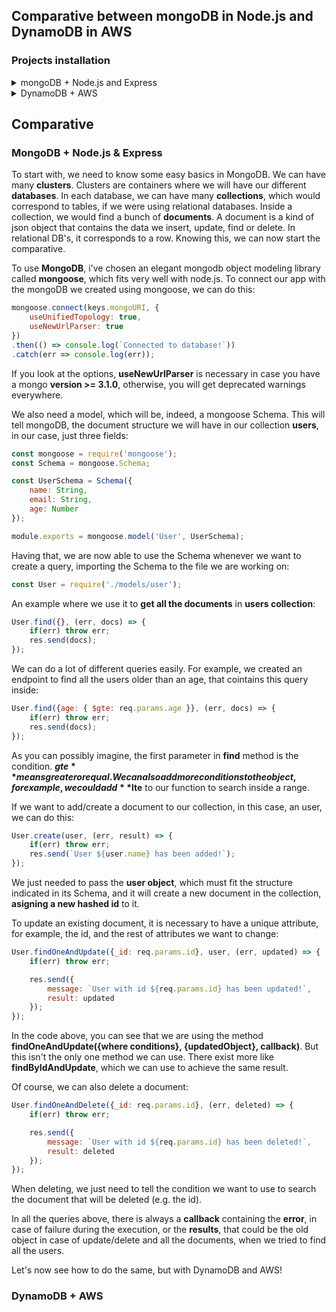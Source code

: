 ## Comparative between mongoDB in Node.js and DynamoDB in AWS
### Projects installation
<details>
<summary>mongoDB + Node.js and Express</summary>
<p>

### Requirements
- **Node.js** [Download](https://nodejs.org/es/download/)
- **MongoDB Cloud Account** [Create an account for free](https://cloud.mongodb.com/user#/atlas/register/accountProfile)
- **POSTMAN** or your prefered way to do HTTP requests to an API [Get POSTMAN](https://www.getpostman.com/downloads/)

### Installation and Use

#### MongoDB Atlas database creation
1. Login with your MongoDB account.
2. In the left sidebar, you'll see the option **Clusters**. Click on it.
3. Once you're inside clusters section, press the button on the top right corner that says **Build a new Cluster**.
4. You'll be asked to select a cloud provider. Just choose AWS (this doesn't mean we are going to use AWS at all). For the region, choose one of the options which have the label **free tier available** and is closer to your region.
5. Make sure that in the bottom bar, it **says $0/hour** and then, press the button **Create cluster**. By default, if you haven't chosen a name for the cluster, it will be called **Cluster0**.
6. Go to Clusters section again on the left sidebar and you should see your created cluster. There, press the button **Collections**.
7. Click on **Create Database** and give it a name (name it **db_users_test**). Then, give a name to create your first collection (name it **users**).
8. Now, we need to create an user with access to the database. We can do that by clicking on **Database Access** in the left sidebar. Input a username, and a password (you can use the Autogenerate Secure Password button). Then, select **Read and Write to any database** for user privileges. Save the user.
9. After that, go to the left sidebar and press **Network Access** and add your IP to the whitelist, or in our case, 0.0.0.0/0  (includes your current IP address). In production, this is not recommended because it allow access to our database from all the IPs.
10. The last step would be getting the **MongoDB connection string** to have access to our database from our node.js app. To find it, go again to **Clusters**, and then press **Connect**. A popover will ask you to select a connection method, choose **Connect your application**. In the driver option, select **Node.js**, and the version, **3.0 or later**. You can now copy the connection string, which will be something similar to this: **mongodb+srv://<user>:<password>@cluster0-oampc.mongodb.net/db_users_test?retryWrites=true&w=majority**. Note that we need to select the database we want to use in the string (db_users_test).

#### Node.js + express app installation
1. Clone the repository using the command line:

    ```
    git clone https://github.com/codeurjc-students/2019-ServerlessVsExpress.git
    ```

2. From the command line, navigate to the folder **setions -> Databases -> node-mongodb**

3. Write the following command to install the necessary dependencies:

    ```
    npm install
    ```
4. Open the file **config/keys.js** and update the line **mongoURI: "YOUR_MONGODB_URI"** with the **connection URI** you got on the step 10 from creating the database.
5. We can now run the server writing this command:

    ```
    npm start
    ```

#### Use

We have created a mini API to use some typical **queries to our MongoDB database**. Here, you can see the endpoints you will have access to (the **queries explanation are in the Comparative section**):

##### GET endpoints
1. To get all the users, we can do a request with this data:

    **Method**: GET <br/>
    **Route:** http://localhost:3000/users <br/>
    **Body parameters:** none <br/>

2. To get all the users who are older than an age:

    **Method**: GET <br/>
    **Route:** http://localhost:3000/users/age/:number <br/>
    **Body parameters:** none <br/>

##### POST endpoint
1. To create a new user:

    **Method**: POST <br/>
    **Route:** http://localhost:3000/users <br/>
    **Body parameters:** <br/>
     ```json
     {
         "name": "John Doe",
         "email": "john23@gmail.com",
         "age": 40
     }
     ```

##### PUT endpoint
1. To update an user data by its id:

    **Method**: PUT <br/>
    **Route:** http://localhost:3000/users/:id <br/>
    **Body parameters:** <br/>
     ```json
     {
         "name": "John Doe",
         "email": "john23@gmail.com",
         "age": 40
     }
     ```

##### DELETE endpoint
1. To delete an user by its id:

    **Method**: DELETE <br/>
    **Route:** http://localhost:3000/users/:id <br/>
    **Body parameters:** none<br/>

</p>
</details>

<details>
<summary>DynamoDB + AWS</summary>
<p>

</p>
</details>

## Comparative

### MongoDB + Node.js & Express
To start with, we need to know some easy basics in MongoDB. We can have many **clusters**. Clusters are containers where we will have our different **databases**. In each database, we can have many **collections**, which would correspond to tables, if we were using relational databases. Inside a collection, we would find a bunch of **documents**. A document is a kind of json object that contains the data we insert, update, find or delete. In relational DB's, it corresponds to a row. Knowing this, we can now start the comparative.

To use **MongoDB**, i've chosen an elegant mongodb object modeling library called **mongoose**, which fits very well with node.js. To connect our app with the mongoDB we created using mongoose, we can do this:

```javascript
mongoose.connect(keys.mongoURI, {
    useUnifiedTopology: true,
    useNewUrlParser: true
})
.then(() => console.log(`Connected to database!`))
.catch(err => console.log(err));
```

If you look at the options, **useNewUrlParser** is necessary in case you have a mongo **version >= 3.1.0**, otherwise, you will get deprecated warnings everywhere.

We also need a model, which will be, indeed, a mongoose Schema. This will tell mongoDB, the document structure we will have in our collection **users**, in our case, just three fields:

```javascript
const mongoose = require('mongoose');
const Schema = mongoose.Schema;

const UserSchema = Schema({
    name: String,
    email: String,
    age: Number
});

module.exports = mongoose.model('User', UserSchema);
```

Having that, we are now able to use the Schema whenever we want to create a query, importing the Schema to the file we are working on: 

```javascript
const User = require('./models/user');
```

An example where we use it to **get all the documents** in **users collection**:

```javascript
User.find({}, (err, docs) => {
    if(err) throw err;
    res.send(docs);
});
```

We can do a lot of different queries easily. For example, we created an endpoint to find all the users older than an age, that cointains this query inside:

```javascript
User.find({age: { $gte: req.params.age }}, (err, docs) => {
    if(err) throw err;
    res.send(docs);
});
```

As you can possibly imagine, the first parameter in **find** method is the condition. **$gte** means greater or equal. We can also add more conditions to the object, for example, we could add **$lte** to our function to search inside a range.

If we want to add/create a document to our collection, in this case, an user, we can do this:

```javascript
User.create(user, (err, result) => {
    if(err) throw err;
    res.send(`User ${user.name} has been added!`);
});
```

We just needed to pass the **user object**, which must fit the structure indicated in its Schema, and it will create a new document in the collection, **asigning a new hashed id** to it.

To update an existing document, it is necessary to have a unique attribute, for example, the id, and the rest of attributes we want to change:

```javascript
User.findOneAndUpdate({_id: req.params.id}, user, (err, updated) => {
    if(err) throw err;

    res.send({
        message: `User with id ${req.params.id} has been updated!`,
        result: updated
    });
});
```

In the code above, you can see that we are using the method **findOneAndUpdate({where conditions}, {updatedObject}, callback)**. But this isn't the only one method we can use. There exist more like **findByIdAndUpdate**, which we can use to achieve the same result.

Of course, we can also delete a document:

```javascript
User.findOneAndDelete({_id: req.params.id}, (err, deleted) => {
    if(err) throw err;

    res.send({
        message: `User with id ${req.params.id} has been deleted!`,
        result: deleted
    });
});
```

When deleting, we just need to tell the condition we want to use to search the document that will be deleted (e.g. the id).

In all the queries above, there is always a **callback** containing the **error**, in case of failure during the execution, or the **results**, that could be the old object in case of update/delete and all the documents, when we tried to find all the users.

Let's now see how to do the same, but with DynamoDB and AWS!

### DynamoDB + AWS